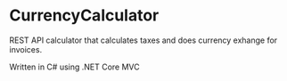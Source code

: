 # CurrencyCalculator

REST API calculator that calculates taxes and does currency exhange for invoices.

Written in C# using .NET Core MVC
